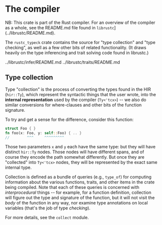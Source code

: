 # The compiler

NB: This crate is part of the Rust compiler. For an overview of the
compiler as a whole, see
the README.md file found in `librustc`](../librustc/README.md).

The `rustc_typeck` crate contains the source for "type collection" and
"type checking", as well as a few other bits of related functionality.
(It draws heavily on the type inferencing and trait solving code found in librustc.)

../librustc/infer/README.md
../librustc/traits/README.md

## Type collection

Type "collection" is the process of converting the types found in the
HIR (`hir::Ty`), which represent the syntactic things that the user
wrote, into the **internal representation** used by the compiler
(`Ty<'tcx>`) -- we also do similar conversions for where-clauses and
other bits of the function signature.

To try and get a sense for the difference, consider this function:

```rust
struct Foo { }
fn foo(x: Foo, y: self::Foo) { .. }
//        ^^^     ^^^^^^^^^
```

Those two parameters `x` and `y` each have the same type: but they
will have distinct `hir::Ty` nodes. Those nodes will have different
spans, and of course they encode the path somewhat differently. But
once they are "collected" into `Ty<'tcx>` nodes, they will be
represented by the exact same internal type.

Collection is defined as a bundle of queries (e.g., `type_of`) for
computing information about the various functions, traits, and other
items in the crate being compiled. Note that each of these queries is
concerned with *interprocedural* things -- for example, for a function
definition, collection will figure out the type and signature of the
function, but it will not visit the *body* of the function in any way,
nor examine type annotations on local variables (that's the job of
type *checking*).

For more details, see the `collect` module.
